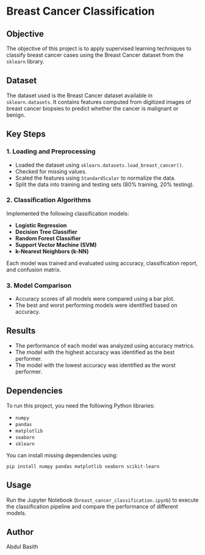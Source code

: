 # Breast Cancer Classification

## Objective
The objective of this project is to apply supervised learning techniques to classify breast cancer cases using the Breast Cancer dataset from the `sklearn` library.

## Dataset
The dataset used is the Breast Cancer dataset available in `sklearn.datasets`. It contains features computed from digitized images of breast cancer biopsies to predict whether the cancer is malignant or benign.

## Key Steps

### 1. Loading and Preprocessing
- Loaded the dataset using `sklearn.datasets.load_breast_cancer()`.
- Checked for missing values.
- Scaled the features using `StandardScaler` to normalize the data.
- Split the data into training and testing sets (80% training, 20% testing).

### 2. Classification Algorithms
Implemented the following classification models:
- **Logistic Regression**
- **Decision Tree Classifier**
- **Random Forest Classifier**
- **Support Vector Machine (SVM)**
- **k-Nearest Neighbors (k-NN)**

Each model was trained and evaluated using accuracy, classification report, and confusion matrix.

### 3. Model Comparison
- Accuracy scores of all models were compared using a bar plot.
- The best and worst performing models were identified based on accuracy.

## Results
- The performance of each model was analyzed using accuracy metrics.
- The model with the highest accuracy was identified as the best performer.
- The model with the lowest accuracy was identified as the worst performer.

## Dependencies
To run this project, you need the following Python libraries:
- `numpy`
- `pandas`
- `matplotlib`
- `seaborn`
- `sklearn`

You can install missing dependencies using:
```
pip install numpy pandas matplotlib seaborn scikit-learn
```

## Usage
Run the Jupyter Notebook (`breast_cancer_classification.ipynb`) to execute the classification pipeline and compare the performance of different models.

## Author
Abdul Basith



